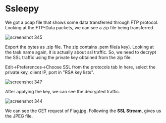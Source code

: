 # Ssleepy

We got a pcap file that shows some data transferred through FTP protocol.
Looking at the FTP-Data packets, we can see a zip file being transferred.

![screenshot 345](https://user-images.githubusercontent.com/42334661/44036357-39d95f02-9f2f-11e8-8331-f7e9d053ae4d.png)

Export the bytes as .zip file. The zip contains .pem file(a key). Looking at the task name again, it is actually about ssl traffic.
So, we need to decrypt the SSL traffic using the private key obtained from the zip file.

Edit->Preferences->Choose SSL from the protocols tab
In here, select the private key, client IP, port in "RSA key lists".

![screenshot 347](https://user-images.githubusercontent.com/42334661/44036999-df98f618-9f30-11e8-862a-1bd756683338.png)

After applying the key, we can see the decrypted traffic.

![screenshot 344](https://user-images.githubusercontent.com/42334661/44037261-89180986-9f31-11e8-8b51-70ad2856841c.png)

We can see the GET request of Flag.jpg. Following the **SSL Stream**, gives us the JPEG file.

